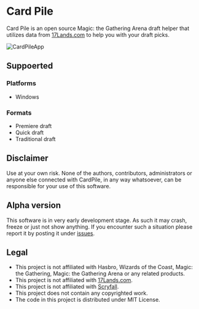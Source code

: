 # Card Pile

Card Pile is an open source Magic: the Gathering Arena draft helper that utilizes data from [17Lands.com](http://www.17lands.com/) to help you with your draft picks.

![CardPileApp](https://github.com/CardPile/CardPile/assets/172943637/9fddf3cf-6476-49ac-9bb1-f38ee80689f4)

## Suppoerted

### Platforms
* Windows

### Formats
* Premiere draft
* Quick draft
* Traditional draft

## Disclaimer
Use at your own risk. None of the authors, contributors, administrators or anyone else connected with CardPile, in any way whatsoever, can be responsible for your use of this software. 

## Alpha version
This software is in very early development stage. As such it may crash, freeze or just not show anything. If you encounter such a situation please report it by posting it under [issues](https://github.com/CardPile/CardPile/issues).

## Legal
* This project is not affiliated with Hasbro, Wizards of the Coast, Magic: the Gathering, Magic: the Gathering Arena or any related products.
* This project is not affiliated with [17Lands.com](http://www.17lands.com/).
* This project is not affiliated with [Scryfall](https://scryfall.com/).
* This project does not contain any copyrighted work.
* The code in this project is distributed under MIT License.
